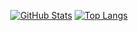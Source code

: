 <div align="center">
  
[![GitHub Stats](https://github-readme-stats.vercel.app/api?username=smallghost42&show_icons=true&theme=nightowl&count_private=true)](https://github.com/smallghost42)
[![Top Langs](https://github-readme-stats.vercel.app/api/top-langs/?username=smallghost42&layout=compact&theme=nightowl&count_private=true&cache_seconds=1800)](https://github.com/smallghost42)

